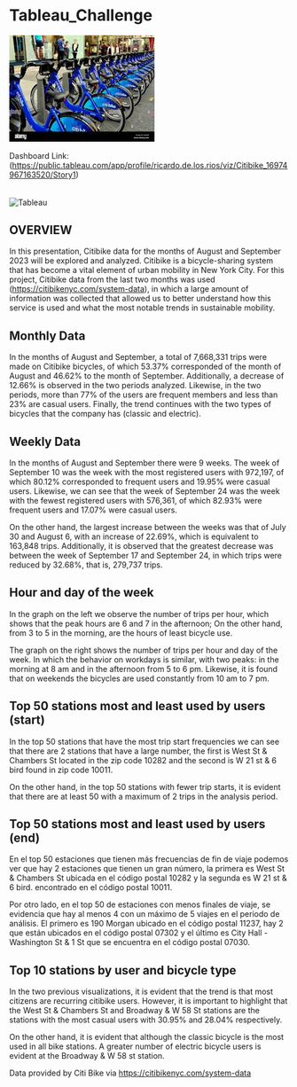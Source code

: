 # Tableau_Challenge

![alt text](https://github.com/ricardodelosrios/Tableau_Challenge/blob/main/citibike3.jpg)


Dashboard Link: (https://public.tableau.com/app/profile/ricardo.de.los.rios/viz/Citibike_16974967163520/Story1)

<div style="display: inline_block"><br/>
  <img align="center" alt="Tableau" src="https://img.shields.io/badge/Tableau-E97627?style=for-the-badge&logo=Tableau&logoColor=white" />
  
## OVERVIEW

In this presentation, Citibike data for the months of August and September 2023 will be explored and analyzed. Citibike is a bicycle-sharing system that has become a vital element of urban mobility in New York City. For this project, Citibike data from the last two months was used (https://citibikenyc.com/system-data), in which a large amount of information was collected that allowed us to better understand how this service is used and what the most notable trends in sustainable mobility.

## Monthly Data

In the months of August and September, a total of 7,668,331 trips were made on Citibike bicycles, of which 53.37% corresponded of the month of August and 46.62% to the month of September.
Additionally, a decrease of 12.66% is observed in the two periods analyzed.
Likewise, in the two periods, more than 77% of the users are frequent members and less than 23% are casual users.
Finally, the trend continues with the two types of bicycles that the company has (classic and electric).

## Weekly Data

In the months of August and September there were 9 weeks. The week of September 10 was the week with the most registered users with 972,197, of which 80.12% corresponded to frequent users and 19.95% were casual users. Likewise, we can see that the week of September 24 was the week with the fewest registered users with 576,361, of which 82.93% were frequent users and 17.07% were casual users.

On the other hand, the largest increase between the weeks was that of July 30 and August 6, with an increase of 22.69%, which is equivalent to 163,848 trips. Additionally, it is observed that the greatest decrease was between the week of September 17 and September 24, in which trips were reduced by 32.68%, that is, 279,737 trips.

## Hour and day of the week 

In the graph on the left we observe the number of trips per hour, which shows that the peak hours are 6 and 7 in the afternoon; On the other hand, from 3 to 5 in the morning, are the hours of least bicycle use.

The graph on the right shows the number of trips per hour and day of the week. In which the behavior on workdays is similar, with two peaks: in the morning at 8 am and in the afternoon from 5 to 6 pm. Likewise, it is found that on weekends the bicycles are used constantly from 10 am to 7 pm.

## Top 50 stations most and least used by users (start)

In the top 50 stations that have the most trip start frequencies we can see that there are 2 stations that have a large number, the first is West St & Chambers St located in the zip code 10282 and the second is W 21 st & 6 bird found in zip code 10011.

On the other hand, in the top 50 stations with fewer trip starts, it is evident that there are at least 50 with a maximum of 2 trips in the analysis period.

## Top 50 stations most and least used by users (end)

En el top 50 estaciones que tienen más frecuencias de fin de viaje podemos ver que hay 2 estaciones que tienen un gran número, la primera es West St & Chambers St ubicada en el código postal 10282 y la segunda es W 21 st & 6 bird. encontrado en el código postal 10011.

Por otro lado, en el top 50 de estaciones con menos finales de viaje, se evidencia que hay al menos 4 con un máximo de 5 viajes en el periodo de análisis. El primero es 190 Morgan ubicado en el código postal 11237, hay 2 que están ubicados en el código postal 07302 y el último es City Hall - Washington St & 1 St que se encuentra en el código postal 07030.

## Top 10 stations by user and bicycle type

In the two previous visualizations, it is evident that the trend is that most citizens are recurring citibike users. However, it is important to highlight that the West St & Chambers St and Broadway & W 58 St stations are the stations with the most casual users with 30.95% and 28.04% respectively.

On the other hand, it is evident that although the classic bicycle is the most used in all bike stations. A greater number of electric bicycle users is evident at the Broadway & W 58 st station.

Data provided by Citi Bike via https://citibikenyc.com/system-data

